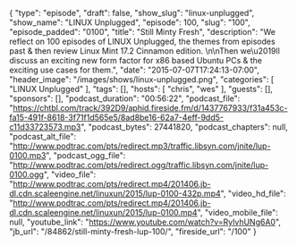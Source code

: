 {
  "type": "episode",
  "draft": false,
  "show_slug": "linux-unplugged",
  "show_name": "LINUX Unplugged",
  "episode": 100,
  "slug": "100",
  "episode_padded": "0100",
  "title": "Still Minty Fresh",
  "description": "We reflect on 100 episodes of LINUX Unplugged, the themes from episodes past & then review Linux Mint 17.2 Cinnamon edition. \n\nThen we\u2019ll discuss an exciting new form factor for x86 based Ubuntu PCs & the exciting use cases for them.",
  "date": "2015-07-07T17:24:13-07:00",
  "header_image": "/images/shows/linux-unplugged.png",
  "categories": [
    "LINUX Unplugged"
  ],
  "tags": [],
  "hosts": [
    "chris",
    "wes"
  ],
  "guests": [],
  "sponsors": [],
  "podcast_duration": "00:56:22",
  "podcast_file": "https://chtbl.com/track/392D9/aphid.fireside.fm/d/1437767933/f31a453c-fa15-491f-8618-3f71f1d565e5/8ad8be16-62a7-4eff-9dd5-c11d33723573.mp3",
  "podcast_bytes": 27441820,
  "podcast_chapters": null,
  "podcast_alt_file": "http://www.podtrac.com/pts/redirect.mp3/traffic.libsyn.com/jnite/lup-0100.mp3",
  "podcast_ogg_file": "http://www.podtrac.com/pts/redirect.ogg/traffic.libsyn.com/jnite/lup-0100.ogg",
  "video_file": "http://www.podtrac.com/pts/redirect.mp4/201406.jb-dl.cdn.scaleengine.net/linuxun/2015/lup-0100-432p.mp4",
  "video_hd_file": "http://www.podtrac.com/pts/redirect.mp4/201406.jb-dl.cdn.scaleengine.net/linuxun/2015/lup-0100.mp4",
  "video_mobile_file": null,
  "youtube_link": "https://www.youtube.com/watch?v=RylvhUNg6A0",
  "jb_url": "/84862/still-minty-fresh-lup-100/",
  "fireside_url": "/100"
}

